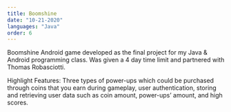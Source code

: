 ```yaml
---
title: Boomshine
date: "10-21-2020"
languages: "Java"
order: 6
---
```


Boomshine Android game developed as the final project for my Java & Android programming class. Was given a 4 day time limit and partnered with Thomas Robasciotti.

Highlight Features: Three types of power-ups which could be purchased through coins that you earn during gameplay, user authentication, storing and retrieving user data such as coin amount, power-ups’ amount, and high scores.